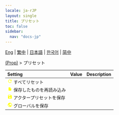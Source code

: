 ```yaml
---
locale: ja-rJP
layout: single
title: プリセット
toc: false
sidebar:
  nav: "docs-jp"
---
```

[Eng](/dancexr/menu/2025.4/prop/actor_presets) | [繁中](/tw/dancexr/menu/2025.4/prop/actor_presets) | [日本語](/jp/dancexr/menu/2025.4/prop/actor_presets) | [한국어](/kr/dancexr/menu/2025.4/prop/actor_presets) | [简中](/zh/dancexr/menu/2025.4/prop/actor_presets)

[(Prop)](../menu#(Prop)) > プリセット



| Setting | Value | Description |
| :--- | --- | :--- |
|<nobr><img src="/images/icon/ic_refresh.png" alt="refresh icon"/> すべてリセット</nobr>|| 
|<nobr><img src="/images/icon/ic_file.png" alt="file icon"/> 保存したものを再読み込み</nobr>|| 
|<nobr><img src="/images/icon/ic_save.png" alt="save icon"/> アクタープリセットを保存</nobr>|| 
|<nobr><img src="/images/icon/ic_globe.png" alt="globe icon"/> グローバルを保存</nobr>|| 
